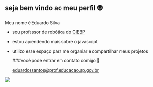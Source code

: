 ## seja bem vindo ao meu perfil 👽

Meu nome é Eduardo Silva 
- sou professor de robótica do [CIEBP](https://centrodeinovacao.educacao.sp.gov.br/)
- estou aprendendo mais sobre o javascript
- utilizo esse espaço para me organiar e compartilhar meus projetos

  ###você pode entrar em contato comigo 📧

  eduardossantos@prof.educacao.sp.gov.br

![](https://media1.tenor.com/m/xwld4ZFnw7YAAAAC/will-smith-what.gif)
